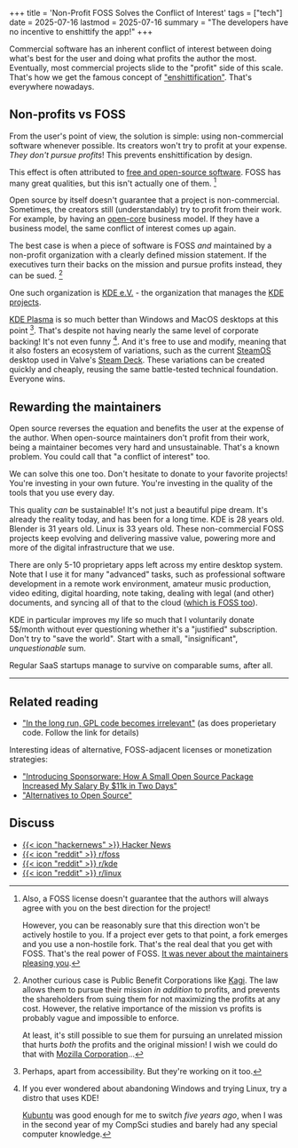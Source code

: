 +++
title = 'Non-Profit FOSS Solves the Conflict of Interest'
tags = ["tech"]
date = 2025-07-16
lastmod = 2025-07-16
summary = "The developers have no incentive to enshittify the app!"
+++

Commercial software has an inherent conflict of interest between doing what's
best for the user and doing what profits the author the most. Eventually, most
commercial projects slide to the "profit" side of this scale. That's how we get
the famous concept of
["enshittification"](https://en.wikipedia.org/wiki/Enshittification). That's
everywhere nowadays.

## Non-profits vs FOSS

From the user's point of view, the solution is simple: using non-commercial
software whenever possible. Its creators won't try to profit at your expense.
*They don't pursue profits*! This prevents enshittification by design.

This effect is often attributed to [free and open-source
software](https://en.wikipedia.org/wiki/Free_and_open-source_software). FOSS has
many great qualities, but this isn't actually one of them.
[^maintainer-disagreement]

Open source by itself doesn't guarantee that a project is non-commercial.
Sometimes, the creators still (understandably) try to profit from their work.
For example, by having an
[open-core](https://en.wikipedia.org/wiki/Open-core_model) business model. If
they have a business model, the same conflict of interest comes up again.

The best case is when a piece of software is FOSS *and* maintained by a
non-profit organization with a clearly defined mission statement. If the
executives turn their backs on the mission and pursue profits instead, they can
be sued. [^kagi]

One such organization is [KDE e.V.](https://ev.kde.org/whatiskdeev/) - the
organization that manages the [KDE
projects](https://en.wikipedia.org/wiki/KDE_Projects).

[KDE Plasma](https://kde.org/plasma-desktop/) is so much better than Windows and
MacOS desktops at this point [^accessibility]. That's despite not having nearly
the same level of corporate backing! It's not even funny [^switch-to-kde]. And
it's free to use and modify, meaning that it also fosters an ecosystem of
variations, such as the current [SteamOS](https://en.wikipedia.org/wiki/SteamOS)
desktop used in Valve's [Steam Deck](https://en.wikipedia.org/wiki/Steam_Deck).
These variations can be created quickly and cheaply, reusing the same
battle-tested technical foundation. Everyone wins.

## Rewarding the maintainers

Open source reverses the equation and benefits the user at the expense of the
author. When open-source maintainers don't profit from their work, being a
maintainer becomes very hard and unsustainable.  That's a known problem. You
could call that "a conflict of interest" too.

We can solve this one too. Don't hesitate to donate to your favorite projects!
You're investing in your own future. You're investing in the quality of the
tools that you use every day.

This quality *can* be sustainable! It's not just a beautiful pipe dream. It's
already the reality today, and has been for a long time. KDE is 28 years old.
Blender is 31 years old. Linux is 33 years old. These non-commercial FOSS
projects keep evolving and delivering massive value, powering more and more of
the digital infrastructure that we use.

There are only 5-10 proprietary apps left across my entire desktop system. Note
that I use it for many "advanced" tasks, such as professional software
development in a remote work environment, amateur music production, video
editing, digital hoarding, note taking, dealing with legal (and other)
documents, and syncing all of that to the cloud ([which is FOSS
too](https://nextcloud.com/)).

KDE in particular improves my life so much that I voluntarily donate 5$/month
without ever questioning whether it's a "justified" subscription. Don't try to
"save the world". Start with a small, "insignificant", *unquestionable* sum.

Regular SaaS startups manage to survive on comparable sums, after all.

---

## Related reading

- ["In the long run, GPL code becomes
  irrelevant"](https://josephg.com/blog/in-the-long-run-gpl-code-becomes-irrelevant/)
  (as does properietary code. Follow the link for details)

Interesting ideas of alternative, FOSS-adjacent licenses or monetization
strategies:

- ["Introducing Sponsorware: How A Small Open Source Package Increased My Salary
  By $11k in Two Days"](https://calebporzio.com/sponsorware)
- ["Alternatives to Open Source"](https://simonsafar.com/2024/source_available/)

## Discuss

- [{{< icon "hackernews" >}} Hacker
  News](https://news.ycombinator.com/item?id=44583953)
- [{{< icon "reddit" >}}
  r/foss](https://www.reddit.com/r/foss/comments/1m1gxeq/nonprofit_foss_solves_the_conflict_of_interest/?)
- [{{< icon "reddit" >}}
  r/kde](https://www.reddit.com/r/kde/comments/1m1gv4h/nonprofit_foss_solves_the_conflict_of_interest/?)
- [{{< icon "reddit" >}}
  r/linux](https://www.reddit.com/r/linux/comments/1m1gwv1/nonprofit_foss_solves_the_conflict_of_interest/?)

[^maintainer-disagreement]: Also, a FOSS license doesn't guarantee that the
    authors will always agree with you on the best direction for the project!

    However, you can be reasonably sure that this direction won't be actively
    hostile to you. If a project ever gets to that point, a fork emerges and you
    use a non-hostile fork. That's the real deal that you get with FOSS. That's
    the real power of FOSS. [It was never about the maintainers pleasing
    you](https://utcc.utoronto.ca/~cks/space/blog/tech/PopularityAndOSSMoralObligations).

[^kagi]: Another curious case is Public Benefit Corporations like
    [Kagi](https://blog.kagi.com/what-is-next-for-kagi#4). The law allows them
    to pursue their mission *in addition* to profits, and prevents the
    shareholders from suing them for not maximizing the profits at any cost.
    However, the relative importance of the mission vs profits is probably vague
    and impossible to enforce.

    At least, it's still possible to sue them for pursuing an unrelated mission
    that hurts *both* the profits and the original mission! I wish we could do
    that with [Mozilla
    Corporation](https://en.wikipedia.org/wiki/Mozilla_Corporation)...

[^accessibility]: Perhaps, apart from accessibility. But they're working on it
too.

[^switch-to-kde]: If you ever wondered about abandoning Windows and trying
    Linux, try a distro that uses KDE!

    [Kubuntu](https://en.wikipedia.org/wiki/Kubuntu) was good enough for me to
    switch *five years ago*, when I was in the second year of my CompSci studies
    and barely had any special computer knowledge.
